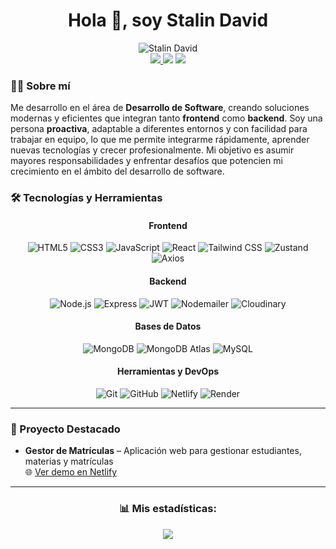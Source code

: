 <h1 align="center">Hola 👋, soy Stalin David</h1>
<div align="center">
  <img src="https://komarev.com/ghpvc/?username=DxdCode&label=Vistas%20del%20perfil&color=0e75b6&style=flat" alt="Stalin David" />
</div>



  
<div align="center">
<a href="https://dxdcode.pages.dev/">
  <img src="https://img.shields.io/badge/-🌐%20Web%20Personal-000000?style=for-the-badge"/>
</a>
  <a href="https://www.linkedin.com/in/itsdavidd/"><img src="https://img.shields.io/badge/-LinkedIn-0077B5?style=for-the-badge&logo=linkedin&logoColor=white"/></a>
  <a href="https://github.com/DxdCode"><img src="https://img.shields.io/badge/-GitHub-181717?style=for-the-badge&logo=github&logoColor=white"/></a>
</div>

### 👨‍💻 Sobre mí


<p>
Me desarrollo en el área de <strong>Desarrollo de Software</strong>, creando soluciones modernas y eficientes que integran tanto <strong>frontend</strong> como <strong>backend</strong>.
Soy una persona <strong>proactiva</strong>, adaptable a diferentes entornos y con facilidad para trabajar en equipo, lo que me permite integrarme rápidamente, aprender nuevas tecnologías y crecer profesionalmente.
Mi objetivo es asumir mayores responsabilidades y enfrentar desafíos que potencien mi crecimiento en el ámbito del desarrollo de software.
</p>


### 🛠 Tecnologías y Herramientas

<!-- Frontend -->
<div align="center">
  <h4>Frontend</h4>
  <img src="https://img.shields.io/badge/HTML5-E34F26?style=for-the-badge&logo=html5&logoColor=white" alt="HTML5"/>
  <img src="https://img.shields.io/badge/CSS3-1572B6?style=for-the-badge&logo=css3&logoColor=white" alt="CSS3"/>
  <img src="https://img.shields.io/badge/JavaScript-F7DF1E?style=for-the-badge&logo=javascript&logoColor=black" alt="JavaScript"/>
  <img src="https://img.shields.io/badge/React-20232A?style=for-the-badge&logo=react&logoColor=61DAFB" alt="React"/>
  <img src="https://img.shields.io/badge/Tailwind_CSS-06B6D4?style=for-the-badge&logo=tailwind-css&logoColor=white" alt="Tailwind CSS"/>
  <img src="https://img.shields.io/badge/Zustand-000000?style=for-the-badge&logo=react&logoColor=white" alt="Zustand"/>
  <img src="https://img.shields.io/badge/Axios-5A29E4?style=for-the-badge&logo=axios&logoColor=white" alt="Axios"/>
</div>

<!-- Backend -->
<div align="center">
  <h4>Backend</h4>
  <img src="https://img.shields.io/badge/Node.js-339933?style=for-the-badge&logo=nodedotjs&logoColor=white" alt="Node.js"/>
  <img src="https://img.shields.io/badge/Express-000000?style=for-the-badge&logo=express&logoColor=white" alt="Express"/>
  <img src="https://img.shields.io/badge/JWT-000000?style=for-the-badge&logo=json-web-tokens&logoColor=white" alt="JWT"/>
  <img src="https://img.shields.io/badge/Nodemailer-D14836?style=for-the-badge&logo=gmail&logoColor=white" alt="Nodemailer"/>
  <img src="https://img.shields.io/badge/Cloudinary-0026FF?style=for-the-badge&logo=cloudinary&logoColor=white" alt="Cloudinary"/>
</div>

<!-- Bases de Datos -->
<div align="center">
  <h4>Bases de Datos</h4>
  <img src="https://img.shields.io/badge/MongoDB-47A248?style=for-the-badge&logo=mongodb&logoColor=white" alt="MongoDB"/>
  <img src="https://img.shields.io/badge/MongoDB_Atlas-47A248?style=for-the-badge&logo=mongodb&logoColor=white" alt="MongoDB Atlas"/>
  <img src="https://img.shields.io/badge/MySQL-00758F?style=for-the-badge&logo=mysql&logoColor=white" alt="MySQL"/>
</div>

<!-- Herramientas y DevOps -->
<div align="center">
  <h4>Herramientas y DevOps</h4>
  <img src="https://img.shields.io/badge/Git-F05033?style=for-the-badge&logo=git&logoColor=white" alt="Git"/>
  <img src="https://img.shields.io/badge/GitHub-181717?style=for-the-badge&logo=github&logoColor=white" alt="GitHub"/>
  <img src="https://img.shields.io/badge/Netlify-00C7B7?style=for-the-badge&logo=netlify&logoColor=white" alt="Netlify"/>
  <img src="https://img.shields.io/badge/Render-222222?style=for-the-badge&logo=render&logoColor=white" alt="Render"/>
</div>


---

### 📂 Proyecto Destacado

- **Gestor de Matrículas** – Aplicación web para gestionar estudiantes, materias y matrículas  
  🌐 [Ver demo en Netlify](https://gestormatriculas.netlify.app/)  



---
<h3 align="center">📊 Mis estadísticas:</h3>
<p align="center">
  <img src="https://github-readme-stats.vercel.app/api/top-langs/?username=DxdCode&layout=compact&langs_count=8&theme=dark&hide_border=true" />
</p>

